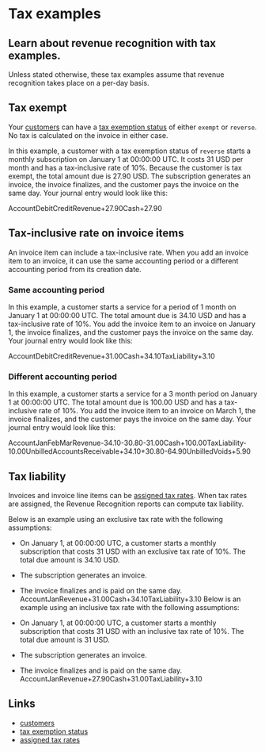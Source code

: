 # Tax examples

## Learn about revenue recognition with tax examples.

Unless stated otherwise, these tax examples assume that revenue recognition
takes place on a per-day basis.

## Tax exempt

Your [customers](https://docs.stripe.com/api/customers) can have a [tax
exemption
status](https://docs.stripe.com/billing/taxes/tax-rates#tax-exempt-and-reverse-charge)
of either `exempt` or `reverse`. No tax is calculated on the invoice in either
case.

In this example, a customer with a tax exemption status of `reverse` starts a
monthly subscription on January 1 at 00:00:00 UTC. It costs 31 USD per month and
has a tax-inclusive rate of 10%. Because the customer is tax exempt, the total
amount due is 27.90 USD. The subscription generates an invoice, the invoice
finalizes, and the customer pays the invoice on the same day. Your journal entry
would look like this:

AccountDebitCreditRevenue+27.90Cash+27.90
## Tax-inclusive rate on invoice items

An invoice item can include a tax-inclusive rate. When you add an invoice item
to an invoice, it can use the same accounting period or a different accounting
period from its creation date.

### Same accounting period

In this example, a customer starts a service for a period of 1 month on January
1 at 00:00:00 UTC. The total amount due is 34.10 USD and has a tax-inclusive
rate of 10%. You add the invoice item to an invoice on January 1, the invoice
finalizes, and the customer pays the invoice on the same day. Your journal entry
would look like this:

AccountDebitCreditRevenue+31.00Cash+34.10TaxLiability+3.10
### Different accounting period

In this example, a customer starts a service for a 3 month period on January 1
at 00:00:00 UTC. The total amount due is 100.00 USD and has a tax-inclusive rate
of 10%. You add the invoice item to an invoice on March 1, the invoice
finalizes, and the customer pays the invoice on the same day. Your journal entry
would look like this:

AccountJanFebMarRevenue-34.10-30.80-31.00Cash+100.00TaxLiability-10.00UnbilledAccountsReceivable+34.10+30.80-64.90UnbilledVoids+5.90
## Tax liability

Invoices and invoice line items can be [assigned tax
rates](https://docs.stripe.com/invoicing/taxes/tax-rates). When tax rates are
assigned, the Revenue Recognition reports can compute tax liability.

Below is an example using an exclusive tax rate with the following assumptions:

- On January 1, at 00:00:00 UTC, a customer starts a monthly subscription that
costs 31 USD with an exclusive tax rate of 10%. The total due amount is 34.10
USD.
- The subscription generates an invoice.
- The invoice finalizes and is paid on the same day.
AccountJanRevenue+31.00Cash+34.10TaxLiability+3.10
Below is an example using an inclusive tax rate with the following assumptions:

- On January 1, at 00:00:00 UTC, a customer starts a monthly subscription that
costs 31 USD with an inclusive tax rate of 10%. The total due amount is 31 USD.
- The subscription generates an invoice.
- The invoice finalizes and is paid on the same day.
AccountJanRevenue+27.90Cash+31.00TaxLiability+3.10

## Links

- [customers](https://docs.stripe.com/api/customers)
- [tax exemption
status](https://docs.stripe.com/billing/taxes/tax-rates#tax-exempt-and-reverse-charge)
- [assigned tax rates](https://docs.stripe.com/invoicing/taxes/tax-rates)